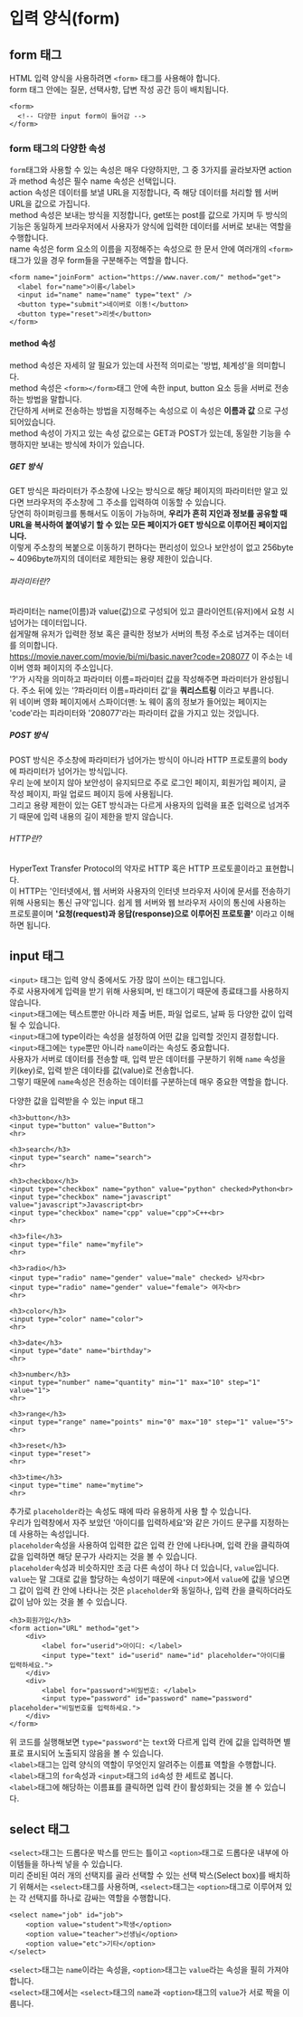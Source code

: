 # 입력 양식(form)

## form 태그

HTML 입력 양식을 사용하려면 `<form>` 태그를 사용해야 합니다.<br>
form 태그 안에는 질문, 선택사항, 답변 작성 공간 등이 배치됩니다.
  
```
<form>
  <!-- 다양한 input form이 들어감 -->
</form>
```
 
### form 태그의 다양한 속성

`form`태그와 사용할 수 있는 속성은 매우 다양하지만, 그 중 3가지를 골라보자면 action과 method 속성은 필수 name 속성은 선택입니다.<br>
action 속성은 데이터를 보낼 URL을 지정합니다, 즉 해당 데이터를 처리할 웹 서버 URL을 값으로 가집니다.<br>
method 속성은 보내는 방식을 지정합니다, get또는 post를 값으로 가지며 두 방식의 기능은 동일하게 브라우저에서 사용자가 양식에 입력한 데이터를 서버로 보내는 역할을 수행합니다.<br>
name 속성은 form 요소의 이름을 지정해주는 속성으로 한 문서 안에 여러개의 `<form>`태그가 있을 경우 form들을 구분해주는 역할을 합니다.

```
<form name="joinForm" action="https://www.naver.com/" method="get">
  <label for="name">이름</label>
  <input id="name" name="name" type="text" />
  <button type="submit">네이버로 이동!</button>
  <button type="reset">리셋</button>
</form>
```

#### method 속성

method 속성은 자세히 알 필요가 있는데 사전적 의미로는 '방법, 체계성'을 의미합니다.<br>
method 속성은 `<form></form>`태그 안에 속한 input, button 요소 등을 서버로 전송하는 방법을 말합니다.<br>
간단하게 서버로 전송하는 방법을 지정해주는 속성으로 이 속성은 **이름과 값** 으로 구성되어있습니다.<br>
method 속성이 가지고 있는 속성 값으로는 GET과 POST가 있는데, 동일한 기능을 수행하지만 보내는 방식에 차이가 있습니다.<br>

##### GET 방식

GET 방식은 파라미터가 주소창에 나오는 방식으로 해당 페이지의 파라미터만 알고 있다면 브라우저의 주소창에 그 주소를 입력하여 이동할 수 있습니다.<br>
당연히 하이퍼링크를 통해서도 이동이 가능하며, **우리가 흔히 지인과 정보를 공유할 때 URL을 복사하여 붙여넣기 할 수 있는 모든 페이지가 GET 방식으로 이루어진 페이지입니다.**<br>
이렇게 주소창의 복붙으로 이동하기 편하다는 편리성이 있으나 보안성이 없고 256byte ~ 4096byte까지의 데이터로 제한되는 용량 제한이 있습니다.

###### 파라미터란?

파라미터는 name(이름)과 value(값)으로 구성되어 있고 클라이언트(유저)에서 요청 시 넘어가는 데이터입니다.<br>
쉽게말해 유저가 입력한 정보 혹은 클릭한 정보가 서버의 특정 주소로 넘겨주는 데이터를 의미합니다.<br>
https://movie.naver.com/movie/bi/mi/basic.naver?code=208077 이 주소는 네이버 영화 페이지의 주소입니다.<br>
'?'가 시작을 의미하고 파라미터 이름=파라미터 값을 작성해주면 파라미터가 완성됩니다. 주소 뒤에 있는 '?파라미터 이름=파라미터 값'을 **쿼리스트링** 이라고 부릅니다.<br>
위 네이버 영화 페이지에서 스파이더맨: 노 웨이 홈의 정보가 들어있는 페이지는 'code'라는 피라미터와 '208077'라는 파라미터 값을 가지고 있는 것입니다.

##### POST 방식

POST 방식은 주소창에 파라미터가 넘어가는 방식이 아니라 HTTP 프로토콜의 body에 파라미터가 넘어가는 방식입니다.<br>
우리 눈에 보이지 않아 보안성이 유지되므로 주로 로그인 페이지, 회원가입 페이지, 글 작성 페이지, 파일 업로드 페이지 등에 사용됩니다.<br>
그리고 용량 제한이 있는 GET 방식과는 다르게 사용자의 입력을 표준 입력으로 넘겨주기 때문에 입력 내용의 길이 제한을 받지 않습니다.

###### HTTP란?

HyperText Transfer Protocol의 약자로 HTTP 혹은 HTTP 프로토콜이라고 표현합니다.<br>
이 HTTP는 '인터넷에서, 웹 서버와 사용자의 인터넷 브라우저 사이에 문서를 전송하기 위해 사용되는 통신 규약'입니다.
쉽게 웹 서버와 웹 브라우저 사이의 통신에 사용하는 프로토콜이며 **'요청(request)과 응답(response)으로 이루어진 프로토콜'** 이라고 이해하면 됩니다.

## input 태그

`<input>` 태그는 입력 양식 중에서도 가장 많이 쓰이는 태그입니다.<br>
주로 사용자에게 입력을 받기 위해 사용되며, 빈 태그이기 때문에 종료태그를 사용하지 않습니다.<br>
`<input>`태그에는 텍스트뿐만 아니라 제출 버튼, 파일 업로드, 날짜 등 다양한 값이 입력 될 수 있습니다.<br>
`<input>`태그에 type이라는 속성을 설정하여 어떤 값을 입력할 것인지 결정합니다.<br>
`<input>`태그에는 `type`뿐만 아니라 `name`이라는 속성도 중요합니다.<br>
사용자가 서버로 데이터를 전송할 때, 입력 받은 데이터를 구분하기 위해 `name` 속성을 키(key)로, 입력 받은 데이타를 값(value)로 전송합니다.<br>
그렇기 때문에 `name`속성은 전송하는 데이터를 구분하는데 매우 중요한 역할을 합니다.

다양한 값을 입력받을 수 있는 input 태그

```
<h3>button</h3>
<input type="button" value="Button">
<hr>

<h3>search</h3>
<input type="search" name="search">
<hr>

<h3>checkbox</h3>
<input type="checkbox" name="python" value="python" checked>Python<br>
<input type="checkbox" name="javascript" value="javascript">Javascript<br>
<input type="checkbox" name="cpp" value="cpp">C++<br>
<hr>

<h3>file</h3>
<input type="file" name="myfile">
<hr>

<h3>radio</h3>
<input type="radio" name="gender" value="male" checked> 남자<br>
<input type="radio" name="gender" value="female"> 여자<br>
<hr>

<h3>color</h3>
<input type="color" name="color">
<hr>

<h3>date</h3>
<input type="date" name="birthday">
<hr>

<h3>number</h3>
<input type="number" name="quantity" min="1" max="10" step="1" value="1">
<hr>

<h3>range</h3>
<input type="range" name="points" min="0" max="10" step="1" value="5">
<hr>

<h3>reset</h3>
<input type="reset">
<hr>

<h3>time</h3>
<input type="time" name="mytime">
<hr>
```

추가로 `placeholder`라는 속성도 때에 따라 유용하게 사용 할 수 있습니다.<br>
우리가 입력창에서 자주 보았던 '아이디를 입력하세요'와 같은 가이드 문구를 지정하는데 사용하는 속성입니다.<br>
`placeholder`속성을 사용하여 입력한 값은 입력 칸 안에 나타나며, 입력 칸을 클릭하여 값을 입력하면 해당 문구가 사라지는 것을 볼 수 있습니다.<br>
`placeholder`속성과 비슷하지만 조금 다른 속성이 하나 더 있습니다, `value`입니다.<br>
`value`는 말 그대로 값을 할당하는 속성이기 때문에 `<input>`에서 `value`에 값을 넣으면 그 값이 입력 칸 안에 나타나는 것은 `placeholder`와 동일하나, 입력 칸을 클릭하더라도 값이 남아 있는 것을 볼 수 있습니다.

```
<h3>회원가입</h3>
<form action="URL" method="get">
	<div>
		<label for="userid">아이디: </label>
		<input type="text" id="userid" name="id" placeholder="아이디를 입력하세요.">
	</div>
	<div>
		<label for="password">비밀번호: </label>
		<input type="password" id="password" name="password" placeholder="비밀번호를 입력하세요.">
	</div>
</form>
```

위 코드를 실행해보면 `type="password"`는 `text`와 다르게 입력 칸에 값을 입력하면 별표로 표시되어 노출되지 않음을 볼 수 있습니다.<br>
`<label>`태그는 입력 양식의 역할이 무엇인지 알려주는 이름표 역할을 수행합니다.<br>
`<label>`태그의 `for`속성과 `<input>`태그의 `id`속성 한 세트로 봅니다.<br>
`<label>`태그에 해당하는 이름표를 클릭하면 입력 칸이 활성화되는 것을 볼 수 있습니다.<br>

## select 태그

`<select>`태그는 드롭다운 박스를 만드는 틀이고 `<option>`태그로 드롭다운 내부에 아이템들을 하나씩 넣을 수 있습니다.<br>
미리 준비된 여러 개의 선택지를 골라 선택할 수 있는 선택 박스(Select box)를 배치하기 위해서는 `<select>`태그를 사용하며, `<select>`태그는 `<option>`태그로 이루어져 있는 각 선택지를 하나로 감싸는 역할을 수행합니다.

```
<select name="job" id="job">
	<option value="student">학생</option>
	<option value="teacher">선생님</option>
	<option value="etc">기타</option>
</select>
```

`<select>`태그는 `name`이라는 속성을, `<option>`태그는 `value`라는 속성을 필히 가져야합니다.<br>
`<select>`태그에서는 `<select>`태그의 `name`과 `<option>`태그의 `value`가 서로 짝을 이룹니다.
